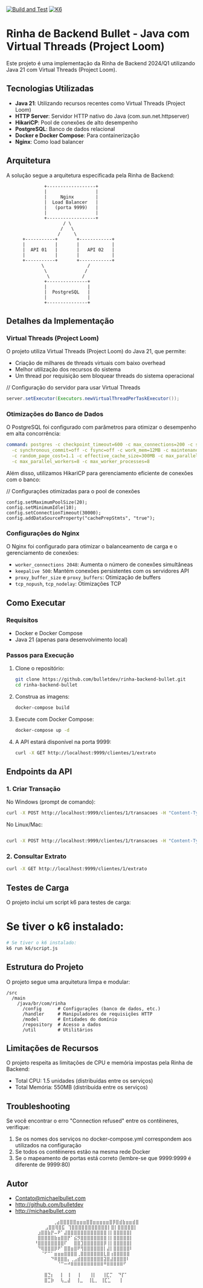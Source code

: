 [![Build and Test](https://github.com/Bulletdev/rinha-backend-bullet/actions/workflows/build-and-test.yml/badge.svg?branch=master)](https://github.com/Bulletdev/rinha-backend-bullet/actions/workflows/build-and-test.yml)
[![K6](https://img.shields.io/badge/K6%20Test-Passing-green)](https://bulletdev.grafana.net/a/k6-app/runs/4225718?tab=thresholds)  


# Rinha de Backend Bullet - Java com Virtual Threads (Project Loom) 
 
Este projeto é uma implementação da Rinha de Backend 2024/Q1 utilizando Java 21 com Virtual Threads (Project Loom).
 
## Tecnologias Utilizadas

- **Java 21**: Utilizando recursos recentes como Virtual Threads (Project Loom) 
- **HTTP Server**: Servidor HTTP nativo do Java (com.sun.net.httpserver)
- **HikariCP**: Pool de conexões de alto desempenho
- **PostgreSQL**: Banco de dados relacional 
- **Docker e Docker Compose**: Para containerização
- **Nginx**: Como load balancer

## Arquitetura

A solução segue a arquitetura especificada pela Rinha de Backend:

```
              +------------------+
              |                  |
              |     Nginx        |
              |  Load Balancer   |
              |   (porta 9999)   |
              |                  |
              +------------------+
                     / \
                    /   \
                   /     \
      +-----------+       +------------+
      |           |       |            |
      |  API 01   |       |   API 02   |
      |           |       |            |
      +-----------+       +------------+
             \                /
              \              /
               \            /
              +---------------+
              |               |
              |  PostgreSQL   |
              |               |
              +---------------+
```

## Detalhes da Implementação

### Virtual Threads (Project Loom)

O projeto utiliza Virtual Threads (Project Loom) do Java 21, que permite:

- Criação de milhares de threads virtuais com baixo overhead
- Melhor utilização dos recursos do sistema
- Um thread por requisição sem bloquear threads do sistema operacional

// Configuração do servidor para usar Virtual Threads   
```java
server.setExecutor(Executors.newVirtualThreadPerTaskExecutor());
```

### Otimizações do Banco de Dados

O PostgreSQL foi configurado com parâmetros para otimizar o desempenho em alta concorrência:

```yaml
command: postgres -c checkpoint_timeout=600 -c max_connections=200 -c shared_buffers=256MB 
  -c synchronous_commit=off -c fsync=off -c work_mem=12MB -c maintenance_work_mem=128MB 
  -c random_page_cost=1.1 -c effective_cache_size=300MB -c max_parallel_workers_per_gather=4 
  -c max_parallel_workers=8 -c max_worker_processes=8
```

Além disso, utilizamos HikariCP para gerenciamento eficiente de conexões com o banco:

// Configurações otimizadas para o pool de conexões

```
config.setMaximumPoolSize(20);
config.setMinimumIdle(10);
config.setConnectionTimeout(30000);
config.addDataSourceProperty("cachePrepStmts", "true");
```

### Configurações do Nginx

O Nginx foi configurado para otimizar o balanceamento de carga e o gerenciamento de conexões:

- `worker_connections 2048`: Aumenta o número de conexões simultâneas
- `keepalive 500`: Mantém conexões persistentes com os servidores API
- `proxy_buffer_size` e `proxy_buffers`: Otimização de buffers
- `tcp_nopush`, `tcp_nodelay`: Otimizações TCP

## Como Executar

### Requisitos

- Docker e Docker Compose
- Java 21 (apenas para desenvolvimento local)

### Passos para Execução

1. Clone o repositório:
   ```bash
   git clone https://github.com/bulletdev/rinha-backend-bullet.git
   cd rinha-backend-bullet
   ```

2. Construa as imagens:
   
   ```bash
   docker-compose build
   ```

4. Execute com Docker Compose:
   ```bash
   docker-compose up -d
   ```

5. A API estará disponível na porta 9999:
   ```bash
   curl -X GET http://localhost:9999/clientes/1/extrato
   ```

## Endpoints da API

### 1. Criar Transação

No Windows (prompt de comando):
```bash
curl -X POST http://localhost:9999/clientes/1/transacoes -H "Content-Type: application/json" -d "{\"valor\": 1000, \"tipo\": \"c\", \"descricao\": \"salario\"}"
```

No Linux/Mac:
```bash

curl -X POST http://localhost:9999/clientes/1/transacoes -H "Content-Type: application/json" -d '{"valor": 1000, "tipo": "c", "descricao": "salario"}'
```
### 2. Consultar Extrato

```bash
curl -X GET http://localhost:9999/clientes/1/extrato
```

## Testes de Carga

O projeto inclui um script k6 para testes de carga:

# Se tiver o k6 instalado:
```bash
# Se tiver o k6 instalado:
k6 run k6/script.js
```

## Estrutura do Projeto

O projeto segue uma arquitetura limpa e modular:

```
/src
  /main
    /java/br/com/rinha
      /config      # Configurações (banco de dados, etc.)
      /handler     # Manipuladores de requisições HTTP
      /model       # Entidades do domínio
      /repository  # Acesso a dados
      /util        # Utilitários
```

## Limitações de Recursos

O projeto respeita as limitações de CPU e memória impostas pela Rinha de Backend:
- Total CPU: 1.5 unidades (distribuídas entre os serviços)
- Total Memória: 550MB (distribuída entre os serviços)

## Troubleshooting

Se você encontrar o erro "Connection refused" entre os contêineres, verifique:
1. Se os nomes dos serviços no docker-compose.yml correspondem aos utilizados na configuração
2. Se todos os contêineres estão na mesma rede Docker
3. Se o mapeamento de portas está correto (lembre-se que 9999:9999 é diferente de 9999:80)

## Autor

- Contato@michaelbullet.com
- http://github.com/bulletdev
- http://michaelbullet.com
  ```  
                ⢀⣴⣿⣿⣿⣿⣿⣶⣶⣶⣿⣿⣶⣶⣶⣶⣶⣿⡿⣿⣾⣷⣶⣶⣾⣿⠀                                                                                                                          
             ⣠⣿⣿⢿⣿⣯⠀⢹⣿⣿⣿⣿⣿⣿⣿⣿⣿⣿⣿⡇⣿⡇⣿⣿⣿⣿⣿⡇                                                                                                         
         ⠀⣰⣿⣿⣷⡟⠤⠟⠁⣼⣿⣿⣿⣿⣿⣿⣿⣿⣿⣿⣿⣿⢸⡇⣿⣿⣿⣿⣿⡇ 
         ⠀⣿⣿⣿⣿⣿⣷⣶⣿⣿⡟⠁⣮⡻⣿⣿⣿⣿⣿⣿⣿⣿⢸⡇⣿⣿⣿⣿⣿⡇ 
         ⠘⣿⣿⣿⣿⣿⣿⣿⣿⠏⠀⠀⣿⣿⣹⣿⣿⣿⣿⣿⣿⡿⢸⡇⣿⣿⣿⣿⣿⡇ 
         ⠀⠙⢿⣿⣿⣿⡿⠟⠁⣿⣿⣶⣿⠟⢻⣿⣿⣿⣿⣿⣿⡇⣼⡇⣿⣿⣿⣿⣿⠇
         ⠀⠀⠈⠋⠉⠁⣶⣶⣶⣿⣿⣿⣿⢀⣿⣿⣿⣿⣿⣿⣿⣇⣿⢰⣿⣿⣿⣿⣿⠀ 
         ⠀⠀⠀⠀⠀⠙⠿⣿⣿⣿⡄⢀⣠⣾⣿⣿⣿⣿⣿⣿⣿⣽⣿⣼⣿⣿⣿⣿⠇⠀ 
         ⠀⠀⠀⠀⠀⠀⠀⠈⠉⠒⠚⠿⠿⠿⠿⠿⠿⠿⠿⠿⠿⠛⠿⠿⠿⠿⠿⠋⠀⠀ 
         ⠀⠀⠀⠀⠀⠀⠀⠀⠀⠀⠀⠀⠀⠀⠀⠀⠀⠀⠀⠀⠀⠀⠀⠀⠀⠀⠀⠀⠀⠀ 
         ⠀⠀⠀⣿⣙⡆⠀⠀⡇⠀⢸⠀⠀⢸⠀⠀ ⢸⡇⠀⠀⢸⣏⡉  ⠙⡏⠁⠀ 
         ⠀⠀⠀⣿⣉⡷⠀⠀⢧⣀⣼ ⠀⢸⣀  ⢸⣇⡀ ⢸⣏⣁⠀ ⠀⡇⠀ 
